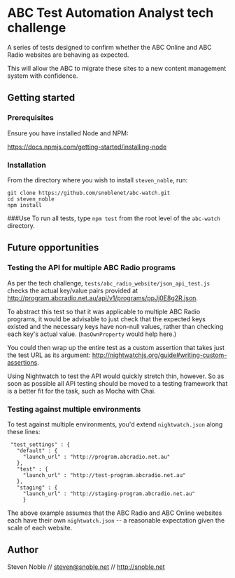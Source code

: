 # ABC Test Automation Analyst tech challenge
A series of tests designed to confirm whether the ABC Online and ABC Radio websites are behaving as expected.

This will allow the ABC to migrate these sites to a new content management system with confidence.
## Getting started
### Prerequisites
Ensure you have installed Node and NPM:

https://docs.npmjs.com/getting-started/installing-node

### Installation
From the directory where you wish to install `steven_noble`, run:
```
git clone https://github.com/snoblenet/abc-watch.git
cd steven_noble
npm install
```

###Use
To run all tests, type `npm test` from the root level of the `abc-watch` directory.
## Future opportunities
### Testing the API for multiple ABC Radio programs
As per the tech challenge, `tests/abc_radio_website/json_api_test.js` checks the actual key/value pairs provided at  http://program.abcradio.net.au/api/v1/programs/ppJj0E8g2R.json.

To abstract this test so that it was applicable to multiple ABC Radio programs, it would be advisable to just check that the expected keys existed and the necessary keys have non-null values, rather than checking each key's actual value. (`hasOwnProperty` would help here.)

You could then wrap up the entire test as a custom assertion that takes just the test URL as its argument: http://nightwatchjs.org/guide#writing-custom-assertions.

Using Nightwatch to test the API would quickly stretch thin, however. So as soon as possible all API testing should be moved to a testing framework that is a better fit for the task, such as Mocha with Chai.

### Testing against multiple environments

To test against multiple environments, you'd extend `nightwatch.json` along these lines:

 ```
  "test_settings" : {
    "default" : {
      "launch_url" : "http://program.abcradio.net.au"
    },
    "test" : {
      "launch_url" : "http://test-program.abcradio.net.au"
    },
    "staging" : {
      "launch_url" : "http://staging-program.abcradio.net.au"
      }
```

The above example assumes that the ABC Radio and ABC Online websites each have their own `nightwatch.json` -- a reasonable expectation given the scale of each website.

## Author
Steven Noble // steven@snoble.net // http://snoble.net
